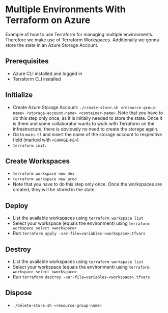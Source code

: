 # Multiple Environments With Terraform on Azure

Example of how to use Terraform for managing multiple environments. Therefore we make use of Terraform Workspaces. Additionally we gonna store the state in an Azure Storage Account.

## Prerequisites
* Azure CLI installed and logged in 
* Terraform CLI installed

## Initialize
* Create Azure Storage Account: `./create-store.sh <resource-group-name> <storage-account-name> <container-name>`. Note that you have to do this step only once, as it is initially needed to store the state. Once it is there and some collaborator wants to work with Terraform on the infrastructure, there is obviously no need to create the storage again. 
* Go to `main.tf` and insert the name of the storage account to respective field (marked with `<CHANGE-ME>`) 
* `terraform init`. 

## Create Workspaces 
* `terraform workspace new dev`
* `terraform workspace new prod`
* Note that you have to do this step only once. Once the workspaces are created, they will be stored in the state. 
## Deploy
* List the available workspaces using `terraform workspace list`
* Select your workspace (equals the environment) using `terraform workspace select <workspace>`
* Run `terraform apply -var-file=variables-<workspace>.tfvars`

## Destroy 
* List the available workspaces using `terraform workspace list`
* Select your workspace (equals the environment) using `terraform workspace select <workspace>`
* Run `terraform destroy -var-file=variables-<workspace>.tfvars`

## Dispose
* `./delete-store.sh <resource-group-name>`
